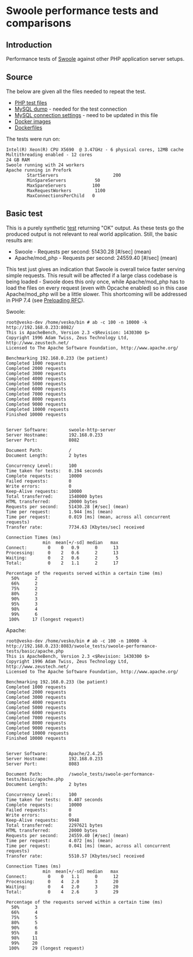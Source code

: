 # Swoole performance tests and comparisons

## Introduction

Performance tests of [Swoole](https://www.swoole.co.uk/) against other PHP application server setups.

## Source

The below are given all the files needed to repeat the test.

- [PHP test files](https://github.com/kenashkov/swoole-performance-tests/)
- [MySQL dump](https://github.com/kenashkov/swoole-performance-tests/blob/master/test_db_dump.sql) - needed for the test connection
- [MySQL connection settings](https://github.com/kenashkov/swoole-performance-tests/blob/master/conn_settings.php) - need to be updated in this file
- [Docker images](https://cloud.docker.com/u/kenashkov/repository/docker/kenashkov/php-tests)
- [Dockerfiles](https://github.com/kenashkov/php-tests-dockerfiles)

The tests were run on:
```
Intel(R) Xeon(R) CPU X5690  @ 3.47GHz - 6 physical cores, 12MB cache
Multithreading enabled - 12 cores
24 GB RAM
Swoole running with 24 workers
Apache running in Prefork
        StartServers                     200
        MinSpareServers           50
        MaxSpareServers          100
        MaxRequestWorkers         1100
        MaxConnectionsPerChild   0

```

## Basic test

This is a purely synthetic [test](https://github.com/kenashkov/swoole-performance-tests/tree/master/basic) returning "OK" output.
As these tests go the produced output is not relevant to real world application.
Still, the basic results are:
- Swoole - Requests per second: 51430.28 [#/sec] (mean)
- Apache/mod_php - Requests per second: 24559.40 [#/sec] (mean)

This test just gives an indication that Swoole is overall twice faster serving simple requests.
This result will be affected if a large class codebase is being loaded - Swoole does this only once, while Apache/mod_php has to load the files on every request (even with Opcache enabled) so in this case Apache/mod_php will be a little slower.
This shortcoming will be addressed in PHP 7.4 (see [Preloading RFC](https://wiki.php.net/rfc/preload)).


Swoole:
```
root@vesko-dev /home/vesko/bin # ab -c 100 -n 10000 -k http://192.168.0.233:8082/
This is ApacheBench, Version 2.3 <$Revision: 1430300 $>
Copyright 1996 Adam Twiss, Zeus Technology Ltd, http://www.zeustech.net/
Licensed to The Apache Software Foundation, http://www.apache.org/

Benchmarking 192.168.0.233 (be patient)
Completed 1000 requests
Completed 2000 requests
Completed 3000 requests
Completed 4000 requests
Completed 5000 requests
Completed 6000 requests
Completed 7000 requests
Completed 8000 requests
Completed 9000 requests
Completed 10000 requests
Finished 10000 requests


Server Software:        swoole-http-server
Server Hostname:        192.168.0.233
Server Port:            8082

Document Path:          /
Document Length:        2 bytes

Concurrency Level:      100
Time taken for tests:   0.194 seconds
Complete requests:      10000
Failed requests:        0
Write errors:           0
Keep-Alive requests:    10000
Total transferred:      1540000 bytes
HTML transferred:       20000 bytes
Requests per second:    51430.28 [#/sec] (mean)
Time per request:       1.944 [ms] (mean)
Time per request:       0.019 [ms] (mean, across all concurrent requests)
Transfer rate:          7734.63 [Kbytes/sec] received

Connection Times (ms)
              min  mean[+/-sd] median   max
Connect:        0    0   0.9      0      13
Processing:     0    2   0.6      2      13
Waiting:        0    2   0.6      2       5
Total:          0    2   1.1      2      17

Percentage of the requests served within a certain time (ms)
  50%      2
  66%      2
  75%      2
  80%      2
  90%      3
  95%      3
  98%      4
  99%      6
 100%     17 (longest request)
```
 
Apache:
```
root@vesko-dev /home/vesko/bin # ab -c 100 -n 10000 -k http://192.168.0.233:8083/swoole_tests/swoole-performance-tests/basic/apache.php
This is ApacheBench, Version 2.3 <$Revision: 1430300 $>
Copyright 1996 Adam Twiss, Zeus Technology Ltd, http://www.zeustech.net/
Licensed to The Apache Software Foundation, http://www.apache.org/

Benchmarking 192.168.0.233 (be patient)
Completed 1000 requests
Completed 2000 requests
Completed 3000 requests
Completed 4000 requests
Completed 5000 requests
Completed 6000 requests
Completed 7000 requests
Completed 8000 requests
Completed 9000 requests
Completed 10000 requests
Finished 10000 requests


Server Software:        Apache/2.4.25
Server Hostname:        192.168.0.233
Server Port:            8083

Document Path:          /swoole_tests/swoole-performance-tests/basic/apache.php
Document Length:        2 bytes

Concurrency Level:      100
Time taken for tests:   0.407 seconds
Complete requests:      10000
Failed requests:        0
Write errors:           0
Keep-Alive requests:    9948
Total transferred:      2297621 bytes
HTML transferred:       20000 bytes
Requests per second:    24559.40 [#/sec] (mean)
Time per request:       4.072 [ms] (mean)
Time per request:       0.041 [ms] (mean, across all concurrent requests)
Transfer rate:          5510.57 [Kbytes/sec] received

Connection Times (ms)
              min  mean[+/-sd] median   max
Connect:        0    0   1.1      0      12
Processing:     0    4   2.0      3      20
Waiting:        0    4   2.0      3      20
Total:          0    4   2.6      3      29

Percentage of the requests served within a certain time (ms)
  50%      3
  66%      4
  75%      5
  80%      5
  90%      6
  95%      8
  98%     11
  99%     20
 100%     29 (longest request)
```

